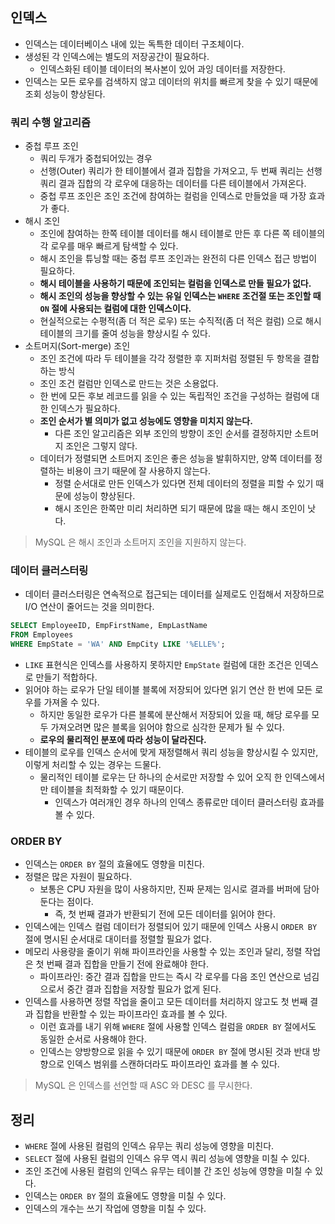 ## 인덱스
- 인덱스는 데이터베이스 내에 있는 독특한 데이터 구조체이다.
- 생성된 각 인덱스에는 별도의 저장공간이 필요하다.
  - 인덱스화된 테이블 데이터의 복사본이 있어 과잉 데이터를 저장한다.
- 인덱스는 모든 로우를 검색하지 않고 데이터의 위치를 빠르게 찾을 수 있기 때문에 조회 성능이 향상된다.

### 쿼리 수행 알고리즘
- 중첩 루프 조인
  - 쿼리 두개가 중첩되어있는 경우
  - 선행(Outer) 쿼리가 한 테이블에서 결과 집합을 가져오고, 두 번째 쿼리는 선행 쿼리 결과 집합의 각 로우에 대응하는 데이터를 다른 테이블에서 가져온다.
  - 중첩 루프 조인은 조인 조건에 참여하는 컬럼을 인덱스로 만들었을 때 가장 효과가 좋다.
- 해시 조인
  - 조인에 참여하는 한쪽 테이블 데이터를 해시 테이블로 만든 후 다른 쪽 테이블의 각 로우를 매우 빠르게 탐색할 수 있다.
  - 해시 조인을 튜닝할 때는 중첩 루프 조인과는 완전히 다른 인덱스 접근 방법이 필요하다.
  - **해시 테이블을 사용하기 때문에 조인되는 컬럼을 인덱스로 만들 필요가 없다.**
  - **해시 조인의 성능을 향상할 수 있는 유일 인덱스는 `WHERE` 조건절 또는 조인할 때 `ON` 절에 사용되는 컬럼에 대한 인덱스이다.**
  - 현실적으로는 수평적(좀 더 적은 로우) 또는 수직적(좀 더 적은 컬럼) 으로 해시 테이블의 크기를 줄여 성능을 향상시킬 수 있다.
- 소트머지(Sort-merge) 조인
  - 조인 조건에 따라 두 테이블을 각각 정렬한 후 지퍼처럼 정렬된 두 항목을 결합하는 방식
  - 조인 조건 컬럼만 인덱스로 만드는 것은 소용없다.
  - 한 번에 모든 후보 레코드를 읽을 수 있는 독립적인 조건을 구성하는 컬럼에 대한 인덱스가 필요하다.
  - **조인 순서가 별 의미가 없고 성능에도 영향을 미치지 않는다.**
    - 다른 조인 알고리즘은 외부 조인의 방향이 조인 순서를 결정하지만 소트머지 조인은 그렇지 않다.
  - 데이터가 정렬되면 소트머지 조인은 좋은 성능을 발휘하지만, 양쪽 데이터를 정렬하는 비용이 크기 때문에 잘 사용하지 않는다.
    - 정렬 순서대로 만든 인덱스가 있다면 전체 데이터의 정렬을 피할 수 있기 때문에 성능이 향상된다.
    - 해시 조인은 한쪽만 미리 처리하면 되기 때문에 많을 때는 해시 조인이 낫다.

> MySQL 은 해시 조인과 소트머지 조인을 지원하지 않는다.

### 데이터 클러스터링
- 데이터 클러스터링은 연속적으로 접근되는 데이터를 실제로도 인접해서 저장하므로 I/O 연산이 줄어드는 것을 의미한다.

```sql
SELECT EmployeeID, EmpFirstName, EmpLastName
FROM Employees
WHERE EmpState = 'WA' AND EmpCity LIKE '%ELLE%';
``` 
- `LIKE` 표현식은 인덱스를 사용하지 못하지만 `EmpState` 컬럼에 대한 조건은 인덱스로 만들기 적합하다.
- 읽어야 하는 로우가 단일 테이블 블록에 저장되어 있다면 읽기 연산 한 번에 모든 로우를 가져올 수 있다.
  - 하지만 동일한 로우가 다른 블록에 분산해서 저장되어 있을 때, 해당 로우를 모두 가져오려면 많은 블록을 읽어야 함으로 심각한 문제가 될 수 있다.
  - **로우의 물리적인 분포에 따라 성능이 달라진다.**
- 테이블의 로우를 인덱스 순서에 맞게 재정렬해서 쿼리 성능을 향상시킬 수 있지만, 이렇게 처리할 수 있는 경우는 드물다.
  - 물리적인 테이블 로우는 단 하나의 순서로만 저장할 수 있어 오직 한 인덱스에서만 테이블을 최적화할 수 있기 때문이다.
    - 인덱스가 여러개인 경우 하나의 인덱스 종류로만 데이터 클러스터링 효과를 볼 수 있다.

### ORDER BY
- 인덱스는 `ORDER BY` 절의 효율에도 영향을 미친다.
- 정렬은 많은 자원이 필요하다.
  - 보통은 CPU 자원을 많이 사용하지만, 진짜 문제는 임시로 결과를 버퍼에 담아 둔다는 점이다.
    - 즉, 첫 번째 결과가 반환되기 전에 모든 데이터를 읽어야 한다.
- 인덱스에는 인덱스 컬럼 데이터가 정렬되어 있기 때문에 인덱스 사용시 `ORDER BY` 절에 명시된 순서대로 대이터를 정렬할 필요가 없다.
- 메모리 사용량을 줄이기 위해 파이프라인을 사용할 수 있는 조인과 달리, 정렬 작업은 첫 번째 결과 집합을 만들기 전에 완료해야 한다.
  - 파이프라인: 중간 결과 집합을 만드는 즉시 각 로우를 다음 조인 연산으로 넘김으로서 중간 결과 집합을 저장할 필요가 없게 된다.
- 인덱스를 사용하면 정렬 작업을 줄이고 모든 데이터를 처리하지 않고도 첫 번째 결과 집합을 반환할 수 있는 파이프라인 효과를 볼 수 있다.
  - 이런 효과를 내기 위해 `WHERE` 절에 사용할 인덱스 컬럼을 `ORDER BY` 절에서도 동일한 순서로 사용해야 한다.
  - 인덱스는 양방향으로 읽을 수 있기 때문에 `ORDER BY` 절에 명시된 것과 반대 방향으로 인덱스 범위를 스캔하더라도 파이프라인 효과를 볼 수 있다.

> MySQL 은 인덱스를 선언할 때 ASC 와 DESC 를 무시한다.

## 정리
- `WHERE` 절에 사용된 컬럼의 인덱스 유무는 쿼리 성능에 영향을 미친다.
- `SELECT` 절에 사용된 컬럼의 인덱스 유무 역시 쿼리 성능에 영향을 미칠 수 있다.
- 조인 조건에 사용된 컬럼의 인덱스 유무는 테이블 간 조인 성능에 영향을 미칠 수 있다.
- 인덱스는 `ORDER BY` 절의 효율에도 영향을 미칠 수 있다.
- 인덱스의 개수는 쓰기 작업에 영향을 미칠 수 있다.

